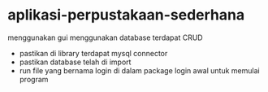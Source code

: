 # aplikasi-perpustakaan-sederhana
menggunakan gui
menggunakan database
terdapat CRUD


- pastikan di library terdapat mysql connector
- pastikan database telah di import
- run file yang bernama login di dalam package login awal untuk memulai program
